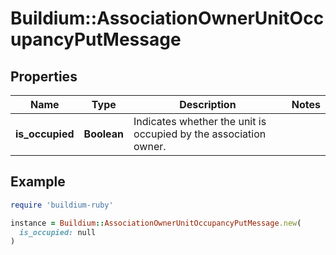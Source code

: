 # Buildium::AssociationOwnerUnitOccupancyPutMessage

## Properties

| Name | Type | Description | Notes |
| ---- | ---- | ----------- | ----- |
| **is_occupied** | **Boolean** | Indicates whether the unit is occupied by the association owner. |  |

## Example

```ruby
require 'buildium-ruby'

instance = Buildium::AssociationOwnerUnitOccupancyPutMessage.new(
  is_occupied: null
)
```

